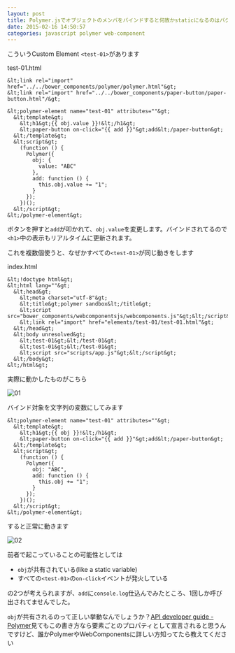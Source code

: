 ```yaml
---
layout: post
title: Polymer.jsでオブジェクトのメンバをバインドすると何故かstaticになるのはバグ？
date: 2015-02-16 14:50:57
categories: javascript polymer web-component
---
```

<p>こういうCustom Element <code>&lt;test-01&gt;</code>があります</p>

<p>test-01.html</p>

```
&lt;link rel="import" href="../../bower_components/polymer/polymer.html"&gt;
&lt;link rel="import" href="../../bower_components/paper-button/paper-button.html"/&gt;

&lt;polymer-element name="test-01" attributes=""&gt;
  &lt;template&gt;
    &lt;h1&gt;{{ obj.value }}!&lt;/h1&gt;
    &lt;paper-button on-click="{{ add }}"&gt;add&lt;/paper-button&gt;
  &lt;/template&gt;
  &lt;script&gt;
    (function () {
      Polymer({
        obj: {
          value: "ABC"
        },
        add: function () {
          this.obj.value += "1";
        }
      });
    })();
  &lt;/script&gt;
&lt;/polymer-element&gt;
```

<p>ボタンを押すと<code>add</code>が叩かれて、<code>obj.value</code>を変更します。バインドされてるので<code>&lt;h1&gt;</code>中の表示もリアルタイムに更新されます。</p>

<p>これを複数個使うと、なぜかすべての<code>&lt;test-01&gt;</code>が同じ動きをします</p>

<p>index.html</p>

```
&lt;!doctype html&gt;
&lt;html lang=""&gt;
  &lt;head&gt;
    &lt;meta charset="utf-8"&gt;
    &lt;title&gt;polymer sandbox&lt;/title&gt;
    &lt;script src="bower_components/webcomponentsjs/webcomponents.js"&gt;&lt;/script&gt;
    &lt;link rel="import" href="elements/test-01/test-01.html"&gt;
  &lt;/head&gt;
  &lt;body unresolved&gt;
    &lt;test-01&gt;&lt;/test-01&gt;
    &lt;test-01&gt;&lt;/test-01&gt;
    &lt;script src="scripts/app.js"&gt;&lt;/script&gt;
  &lt;/body&gt;
&lt;/html&gt;
```

<p>実際に動かしたものがこちら</p>

<p><img src="https://i.stack.imgur.com/vwnyV.gif" alt="01"></p>

<p>バインド対象を文字列の変数にしてみます</p>

```
&lt;polymer-element name="test-01" attributes=""&gt;
  &lt;template&gt;
    &lt;h1&gt;{{ obj }}!&lt;/h1&gt;
    &lt;paper-button on-click="{{ add }}"&gt;add&lt;/paper-button&gt;
  &lt;/template&gt;
  &lt;script&gt;
    (function () {
      Polymer({
        obj: "ABC",
        add: function () {
          this.obj += "1";
        }
      });
    })();
  &lt;/script&gt;
&lt;/polymer-element&gt;
```

<p>すると正常に動きます</p>

<p><img src="https://i.stack.imgur.com/iLjxk.gif" alt="02"></p>

<p>前者で起こっていることの可能性としては</p>

<ul>
<li><code>obj</code>が共有されている(like a static variable)</li>
<li>すべての<code>&lt;test-01&gt;</code>の<code>on-click</code>イベントが発火している</li>
</ul>

<p>の2つが考えられますが、<code>add</code>に<code>console.log</code>仕込んでみたところ、1回しか呼び出されてませんでした。</p>

<p><code>obj</code>が共有されるのって正しい挙動なんでしょうか？<a href="https://www.polymer-project.org/docs/polymer/polymer.html#propertiesmethods" rel="nofollow noreferrer">API developer guide - Polymer</a>見てもこの書き方なら要素ごとのプロパティとして宣言されると思うんですけど、誰かPolymerやWebComponentsに詳しい方知ってたら教えてください</p>

